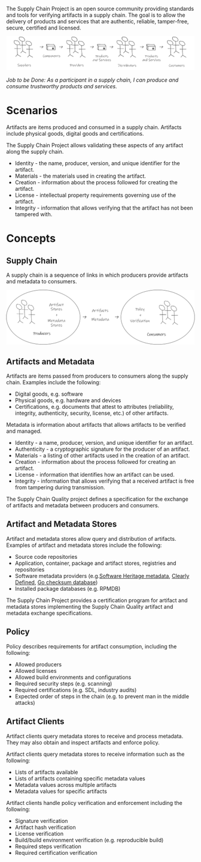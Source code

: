 The Supply Chain Project is an open source community providing standards and tools for verifying artifacts in a supply chain. The goal is to allow the delivery of products and services that are authentic, reliable, tamper-free, secure, certified and licensed.

![Supply Chain Project Overview](SupplyChainProjectOverview.png)

_Job to be Done: As a participant in a supply chain, I can produce and consume trustworthy products and services._

# Scenarios
Artifacts are items produced and consumed in a supply chain. Artifacts include physical goods, digital goods and certifications.

The Supply Chain Project allows validating these aspects of any artifact along the supply chain.

* Identity - the name, producer, version, and unique identifier for the artifact.
* Materials - the materials used in creating the artifact.
* Creation - information about the process followed for creating the artifact.
* License - intellectual property requirements governing use of the artifact.
* Integrity - information that allows verifying that the artifact has not been tampered with.

# Concepts

## Supply Chain

A supply chain is a sequence of links in which producers provide artifacts and metadata to consumers.

![Supply Chain Project Concepts](SupplyChainProjectConcepts.png)

## Artifacts and Metadata
Artifacts are items passed from producers to consumers along the supply chain. Examples include the following:

* Digital goods, e.g. software
* Physical goods, e.g. hardware and devices
* Certifications, e.g. documents that attest to attributes (reliability, integrity, authenticity, security, license, etc.) of other artifacts.

Metadata is information about artifacts that allows artifacts to be verified and managed.

* Identity - a name, producer, version, and unique identifier for an artifact.
* Authenticity - a cryptographic signature for the producer of an artifact.
* Materials - a listing of other artifacts used in the creation of an artifact.
* Creation - information about the process followed for creating an artifact.
* License - information that identifies how an artifact can be used.
* Integrity - information that allows verifying that a received artifact is free from tampering during transmission.

The Supply Chain Quality project defines a specification for the exchange of artifacts and metadata between producers and consumers.

## Artifact and Metadata Stores

Artifact and metadata stores allow query and distribution of artifacts. Examples of artifact and metadata stores include the following:

*   Source code repositories
*   Application, container, package and artifact stores, registries and repositories
*   Software metadata providers (e.g.[Software Heritage metadata](https://www.softwareheritage.org/2019/05/28/mining-software-metadata-for-80-m-projects-and-even-more/), [Clearly Defined](https://clearlydefined.io/), [Go checksum database](https://go.googlesource.com/proposal/+/master/design/25530-sumdb.md))
*   Installed package databases (e.g. RPMDB)

The Supply Chain Project provides a certification program for artifact and metadata stores implementing the Supply Chain Quality artifact and metadata exchange specifications.

## Policy

Policy describes requirements for artifact consumption, including the following:

*   Allowed producers
*   Allowed licenses
*   Allowed build environments and configurations
*   Required security steps (e.g. scanning)
*   Required certifications (e.g. SDL, industry audits)
*   Expected order of steps in the chain (e.g. to prevent man in the middle attacks)


## Artifact Clients

Artifact clients query metadata stores to receive and process metadata. They may also obtain and inspect artifacts and enforce policy.

Artifact clients query metadata stores to receive information such as the following:

*   Lists of artifacts available
*   Lists of artifacts containing specific metadata values
*   Metadata values across multiple artifacts
*   Metadata values for specific artifacts

 Artifact clients handle policy verification and enforcement including the following:

*   Signature verification
*   Artifact hash verification
*   License verification
*   Build/build environment verification (e.g. reproducible build)
*   Required steps verification
*   Required certification verification
